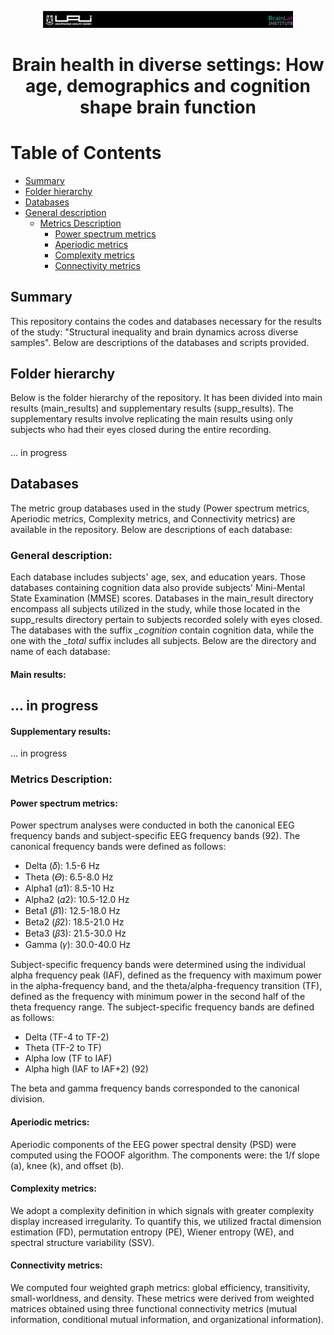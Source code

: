 <p align="center">
  <img src="images/header.png" width="400" alt="Cabecera">
</p>


# <p align="center">Brain health in diverse settings: How age, demographics and cognition shape brain function</p>

# Table of Contents
- [Summary](#Summary)
- [Folder hierarchy](#Folderhierarchy)
- [Databases](#Databases)
- [General description](#Generaldescription)
  - [Metrics Description](#MetricsDescription)
      - [Power spectrum metrics](#Powerspectrummetrics)
      - [Aperiodic metrics](#Aperiodicmetrics)
      - [Complexity metrics](#Complexitymetrics)
      - [Connectivity metrics](#Connectivitymetrics)

  

## Summary
<a name="Summary"></a>
This repository contains the codes and databases necessary for the results of the study: "Structural inequality and brain dynamics across diverse samples". Below are descriptions of the databases and scripts provided.

## Folder hierarchy
<a name="Folderhierarchy"></a>
Below is the folder hierarchy of the repository. It has been divided into main results (main_results) and supplementary results (supp_results). The supplementary results involve replicating the main results using only subjects who had their eyes closed during the entire recording.

####
... in progress


## Databases
<a name="Databases"></a>
The metric group databases used in the study (Power spectrum metrics, Aperiodic metrics, Complexity metrics, and Connectivity metrics) are available in the repository. Below are descriptions of each database:

### General description:
<a name="Generaldescription"></a>
Each database includes subjects' age, sex, and education years. Those databases containing cognition data also provide subjects' Mini-Mental State Examination (MMSE) scores. Databases in the main_result directory encompass all subjects utilized in the study, while those located in the supp_results directory pertain to subjects recorded solely with eyes closed. The databases with the suffix *_cognition* contain cognition data, while the one with the *_total* suffix includes all subjects. Below are the directory and name of each database:

#### Main results:
... in progress
---
#### Supplementary results:
... in progress


### Metrics Description:
<a name="MetricsDescription"></a>
#### Power spectrum metrics:
<a name="Powerspectrummetrics"></a>
Power spectrum analyses were conducted in both the canonical EEG frequency bands and subject-specific EEG frequency bands (92). The canonical frequency bands were defined as follows: 

- Delta (𝛿): 1.5-6 Hz
- Theta (𝛳): 6.5-8.0 Hz
- Alpha1 (𝛼1): 8.5-10 Hz
- Alpha2 (𝛼2): 10.5-12.0 Hz
- Beta1 (𝛽1): 12.5-18.0 Hz
- Beta2 (𝛽2): 18.5-21.0 Hz
- Beta3 (𝛽3): 21.5-30.0 Hz
- Gamma (𝛾): 30.0-40.0 Hz

Subject-specific frequency bands were determined using the individual alpha frequency peak (IAF), defined as the frequency with maximum power in the alpha-frequency band, and the theta/alpha-frequency transition (TF), defined as the frequency with minimum power in the second half of the theta frequency range. The subject-specific frequency bands are defined as follows: 

- Delta (TF-4 to TF-2)
- Theta (TF-2 to TF)
- Alpha low (TF to IAF)
- Alpha high (IAF to IAF+2) (92)

The beta and gamma frequency bands corresponded to the canonical division.

#### Aperiodic metrics:
<a name="Aperiodicmetrics"></a>
Aperiodic components of the EEG power spectral density (PSD) were computed using the FOOOF algorithm. The components were: the 1/f slope (a), knee (k), and offset (b).

#### Complexity metrics:
<a name="Complexitymetrics"></a>
We adopt a complexity definition in which signals with greater complexity display increased irregularity. To quantify this, we utilized fractal dimension estimation (FD), permutation entropy (PE), Wiener entropy (WE), and spectral structure variability (SSV).

#### Connectivity metrics:
<a name="Connectivitymetrics"></a>
We computed four weighted graph metrics: global efficiency, transitivity, small-worldness, and density. These metrics were derived from weighted matrices obtained using three functional connectivity metrics (mutual information, conditional mutual information, and organizational information).


